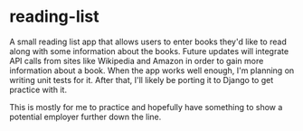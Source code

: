 # reading-list
A small reading list app that allows users to enter books they'd like to read along with some information about the books. 
Future updates will integrate API calls from sites like Wikipedia and Amazon in order to gain more information about a book.
When the app works well enough, I'm planning on writing unit tests for it.
After that, I'll likely be porting it to Django to get practice with it.

This is mostly for me to practice and hopefully have something to show a potential employer further down the line.
